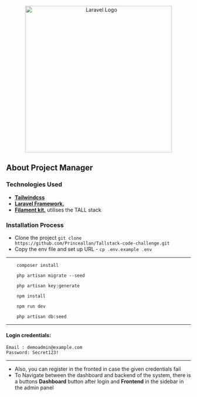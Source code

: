 <p align="center"><a href="https://laravel.com" target="_blank"><img src="https://raw.githubusercontent.com/laravel/art/master/logo-lockup/5%20SVG/2%20CMYK/1%20Full%20Color/laravel-logolockup-cmyk-red.svg" width="400" alt="Laravel Logo"></a></p>

## About Project Manager
### Technologies Used

- **[Tailwindcss](https://tailwindcss.com/)**
- **[Laravel Framework.](https://tighten.co)**
- **[Filament kit.](https://filamentphp.com/)** utilises the TALL stack

### Installation Process
- Clone the project ```git clone https://github.com/Princeallan/Tallstack-code-challenge.git```
- Copy the env file and set up URL - ```cp .env.example .env```
---
``` 
    composer install
    
    php artisan migrate --seed
    
    php artisan key:generate
    
    npm install 
    
    npm run dev
    
    php artisan db:seed
```
---
#### Login credentials: 
    Email : demoadmin@example.com
    Password: Secret123!

---
- Also, you can register in the fronted in case the given credentials fail
- To Navigate between the dashboard and backend of the system,
there is a buttons **Dashboard** button after login and **Frontend** in the sidebar in the admin panel
